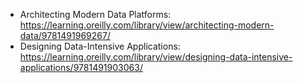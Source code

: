 * Architecting Modern Data Platforms: https://learning.oreilly.com/library/view/architecting-modern-data/9781491969267/
* Designing Data-Intensive Applications: https://learning.oreilly.com/library/view/designing-data-intensive-applications/9781491903063/

